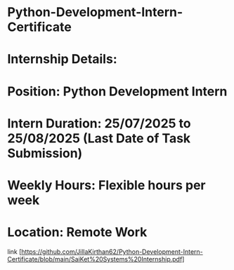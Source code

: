 # Python-Development-Intern-Certificate
# Internship Details:
# Position: Python Development Intern
# Intern Duration: 25/07/2025 to 25/08/2025 (Last Date of Task Submission)
# Weekly Hours: Flexible hours per week
# Location: Remote Work
link [https://github.com/JillaKirthan62/Python-Development-Intern-Certificate/blob/main/SaiKet%20Systems%20Internship.pdf]
